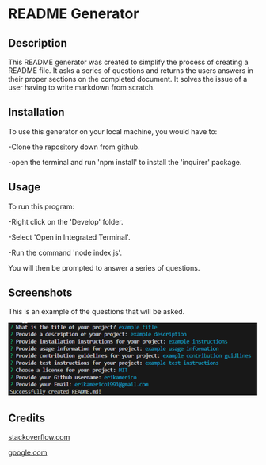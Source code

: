 # README Generator

## Description

This README generator was created to simplify the process of creating a README file. It asks a series of questions and returns the users answers in their proper sections on the completed document. It solves the issue of a user having to write markdown from scratch.

## Installation

To use this generator on your local machine, you would have to:


-Clone the repository down from github.

-open the terminal and run 'npm install' to install the 'inquirer' package.

## Usage

To run this program:


-Right click on the 'Develop' folder.

-Select 'Open in Integrated Terminal'.

-Run the command 'node index.js'.


You will then be prompted to answer a series of questions.

## Screenshots

This is an example of the questions that will be asked.
    
![Alt Text](/Develop/assets/Screenshot.png)
    

## Credits

[stackoverflow.com](https://stackoverflow.com)

[google.com](https://www.google.com)
